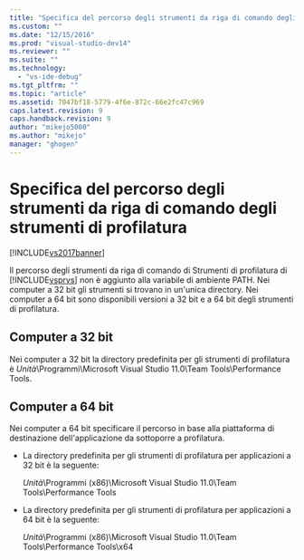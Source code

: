 ```yaml
---
title: "Specifica del percorso degli strumenti da riga di comando degli strumenti di profilatura | Microsoft Docs"
ms.custom: ""
ms.date: "12/15/2016"
ms.prod: "visual-studio-dev14"
ms.reviewer: ""
ms.suite: ""
ms.technology: 
  - "vs-ide-debug"
ms.tgt_pltfrm: ""
ms.topic: "article"
ms.assetid: 7047bf18-5779-4f6e-872c-66e2fc47c969
caps.latest.revision: 9
caps.handback.revision: 9
author: "mikejo5000"
ms.author: "mikejo"
manager: "ghogen"
---
```

# Specifica del percorso degli strumenti da riga di comando degli strumenti di profilatura
[!INCLUDE[vs2017banner](../code-quality/includes/vs2017banner.md)]

Il percorso degli strumenti da riga di comando di Strumenti di profilatura di [!INCLUDE[vsprvs](../code-quality/includes/vsprvs_md.md)] non è aggiunto alla variabile di ambiente PATH.  Nei computer a 32 bit gli strumenti si trovano in un'unica directory.  Nei computer a 64 bit sono disponibili versioni a 32 bit e a 64 bit degli strumenti di profilatura.  
  
## Computer a 32 bit  
 Nei computer a 32 bit la directory predefinita per gli strumenti di profilatura è *Unità*\\Programmi\\Microsoft Visual Studio 11.0\\Team Tools\\Performance Tools.  
  
## Computer a 64 bit  
 Nei computer a 64 bit specificare il percorso in base alla piattaforma di destinazione dell'applicazione da sottoporre a profilatura.  
  
-   La directory predefinita per gli strumenti di profilatura per applicazioni a 32 bit è la seguente:  
  
     *Unità*\\Programmi \(x86\)\\Microsoft Visual Studio 11.0\\Team Tools\\Performance Tools  
  
-   La directory predefinita per gli strumenti di profilatura per applicazioni a 64 bit è la seguente:  
  
     *Unità*\\Programmi \(x86\)\\Microsoft Visual Studio 11.0\\Team Tools\\Performance Tools\\x64